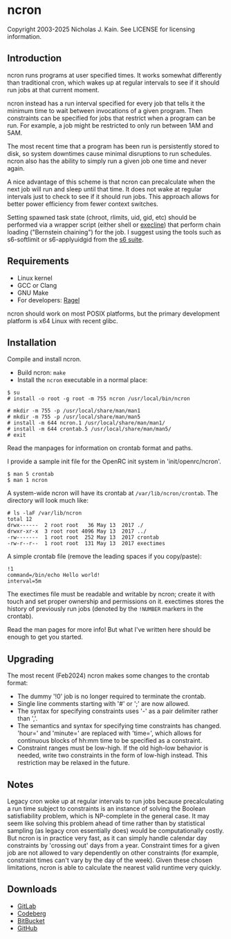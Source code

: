 # ncron
Copyright 2003-2025 Nicholas J. Kain.
See LICENSE for licensing information.

## Introduction

ncron runs programs at user specified times.  It works somewhat
differently than traditional cron, which wakes up at regular intervals
to see if it should run jobs at that current moment.

ncron instead has a run interval specified for every job that tells it
the minimum time to wait between invocations of a given program.  Then
constraints can be specified for jobs that restrict when a program can
be run.  For example, a job might be restricted to only run between
1AM and 5AM.

The most recent time that a program has been run is persistently
stored to disk, so system downtimes cause minimal disruptions to run
schedules.  ncron also has the ability to simply run a given job one
time and never again.

A nice advantage of this scheme is that ncron can precalculate when
the next job will run and sleep until that time.  It does not wake
at regular intervals just to check to see if it should run jobs.
This approach allows for better power efficiency from fewer context
switches.

Setting spawned task state (chroot, rlimits, uid, gid, etc) should be performed
via a wrapper script (either shell or
[execline](https://skarnet.org/software/execline/)) that perform chain loading
("Bernstein chaining") for the job. I suggest using the tools such as
s6-softlimit or s6-applyuidgid from the
[s6 suite](https://www.skarnet.org/software/s6/overview.html).

## Requirements

* Linux kernel
* GCC or Clang
* GNU Make
* For developers: [Ragel](https://www.colm.net/open-source/ragel)

ncron should work on most POSIX platforms, but the primary development
platform is x64 Linux with recent glibc.

## Installation

Compile and install ncron.
* Build ncron: `make`
* Install the `ncron` executable in a normal place:
```
$ su
# install -o root -g root -m 755 ncron /usr/local/bin/ncron

# mkdir -m 755 -p /usr/local/share/man/man1
# mkdir -m 755 -p /usr/local/share/man/man5
# install -m 644 ncron.1 /usr/local/share/man/man1/
# install -m 644 crontab.5 /usr/local/share/man/man5/
# exit
```

Read the manpages for information on crontab format and paths.

I provide a sample init file for the OpenRC init system in
'init/openrc/ncron'.

```
$ man 5 crontab
$ man 1 ncron
```

A system-wide ncron will have its crontab at `/var/lib/ncron/crontab`.
The directory will look much like:
```
# ls -laF /var/lib/ncron
total 12
drwx------  2 root root   36 May 13  2017 ./
drwxr-xr-x  3 root root 4096 May 13  2017 ../
-rw-------  1 root root  252 May 13  2017 crontab
-rw-r--r--  1 root root  131 May 13  2017 exectimes
```

A simple crontab file (remove the leading spaces if you copy/paste):
```
!1
command=/bin/echo Hello world!
interval=5m
```

The exectimes file must be readable and writable by ncron; create
it with touch and set proper ownership and permissions on it.  exectimes
stores the history of previously run jobs (denoted by the `!NUMBER`
markers in the crontab).

Read the man pages for more info!  But what I've written here should be
enough to get you started.

## Upgrading

The most recent (Feb2024) ncron makes some changes to the crontab format:

- The dummy '!0' job is no longer required to terminate the crontab.
- Single line comments starting with '#' or ';' are now allowed.
- The syntax for specifying constraints uses '-' as a pair delimiter
  rather than ','.
- The semantics and syntax for specifying time constraints has changed.
  'hour=' and 'minute=' are replaced with 'time=', which allows for
  continuous blocks of hh:mm time to be specified as a constraint.
- Constraint ranges must be low-high.  If the old high-low behavior
  is needed, write two constraints in the form of low-high instead.
  This restriction may be relaxed in the future.

## Notes

Legacy cron woke up at regular intervals to run jobs because
precalculating a run time subject to constraints is an instance of
solving the Boolean satisfiability problem, which is NP-complete in
the general case.  It may seem like solving this problem ahead of time
rather than by statistical sampling (as legacy cron essentially does)
would be computationally costly.  But ncron is in practice very fast,
as it can simply handle calendar day constraints by 'crossing out'
days from a year.  Constraint times for a given job are not allowed to
vary dependently on other constraints (for example, constraint times
can't vary by the day of the week).  Given these chosen limitations,
ncron is able to calculate the nearest valid runtime very quickly.

## Downloads

* [GitLab](https://gitlab.com/niklata/ncron)
* [Codeberg](https://codeberg.org/niklata/ncron)
* [BitBucket](https://bitbucket.com/niklata/ncron)
* [GitHub](https://github.com/niklata/ncron)


